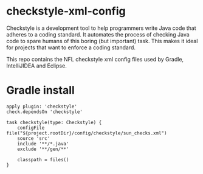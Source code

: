 checkstyle-xml-config
=====================

Checkstyle is a development tool to help programmers write Java code that adheres to a coding standard. It automates the process of checking Java code to spare humans of this boring (but important) task. This makes it ideal for projects that want to enforce a coding standard.

This repo contains the NFL checkstyle xml config files used by Gradle, IntelliJIDEA and Eclipse.

# Gradle install

```
apply plugin: 'checkstyle'
check.dependsOn 'checkstyle'

task checkstyle(type: Checkstyle) {
    configFile file("${project.rootDir}/config/checkstyle/sun_checks.xml")
    source 'src'
    include '**/*.java'
    exclude '**/gen/**'

    classpath = files()
}
```
